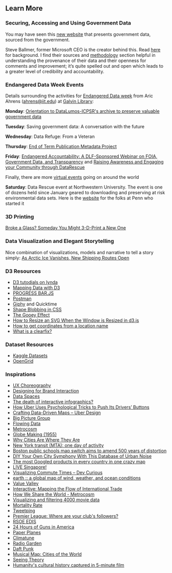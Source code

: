 ## Learn More

### Securing, Accessing and Using Government Data

You may have seen this [new website](https://www.usafacts.org/) that presents government data, sourced from the government. 

Steve Ballmer, former Microsoft CEO is the creator behind this. Read [here](https://www.nytimes.com/2017/04/17/business/dealbook/steve-ballmer-serves-up-a-fascinating-data-trove.html) for background. I find their sources and [methodology](https://www.usafacts.org/methodology) section helpful in understanding the provenance of their data and their openness for comments and improvement; it’s quite spelled out and open which leads to a greater level of credibility and accountability.

### Endangered Data Week Events

Details surrounding the activities for [Endangered Data week](http://endangereddataweek.org/) from Aric Ahrens (ahrens@iit.edu) at [Galvin Library](http://library.iit.edu/news/endangered-data-week-galvin-library):

**Monday**: [Orientation to DataLumos-ICPSR's archive to preserve valuable government data](https://www.youtube.com/watch?v=mzvlJk_wbzw)

**Tuesday**: Saving government data: A conversation with the future

**Wednesday**: Data Refuge: From a Veteran 

**Thursday**: [End of Term Publication Metadata Project](https://digital.library.unt.edu/explore/collections/EOT/)

**Friday**: [Endangered Accountability: A DLF-Sponsored Webinar on FOIA, Government Data, and Transparency](http://endangereddataweek.org/events/2017-04-21-endangered-accountability-a-dlf-sponsored-webinar-on-foia-government-data-and-transparency/) and [Raising Awareness and Engaging your Community through DataRescue](https://www.fdlp.gov/index.php?option=com_rseventspro&layout=show&id=266:raising-awareness-and-engaging-your-community-through-datarescue&utm_source=newsletter_1108&utm_medium=email&utm_campaign=free-webinars-in-bloom-this-april-from-gpo)

Finally, there are more [virtual events](http://endangereddataweek.org/map/?sorts%5Bdate%5D=1) going on around the world

**Saturday**: Data Rescue event at Northwestern University. The event is one of dozens held since January geared to downloading and preserving at risk environmental data sets. Here is the [website](http://www.ppehlab.org/datarescue-events/) for the folks at Penn who started it

### 3D Printing

[Broke a Glass? Someday You Might 3-D-Print a New One](https://www.nytimes.com/2017/04/19/science/3d-printer-glass.html?em_pos=small&emc=edit_ct_20170420&nl=technology&nl_art=4&nlid=6858502&ref=headline&te=1&_r=0)

### Data Visualization and Elegant Storytelling
Nice combination of visualizations, models and narrative to tell a story simply: [As Arctic Ice Vanishes, New Shipping Routes Open](https://www.nytimes.com/interactive/2017/05/03/science/earth/arctic-shipping.html?smid=pl-share&_r=0)

### D3 Resources
- [D3 tutodials on lynda](https://www.lynda.com/D3-js-tutorials/Welcome/504428/549380-4.html?autoplay=true)
- [Mapping Data with D3](http://duspviz.mit.edu/d3-workshop/mapping-data-with-d3/)
- [PROGRESS BAR.JS](https://kimmobrunfeldt.github.io/progressbar.js/)
- [Postman](https://www.getpostman.com/)
- [Giphy](https://giphy.com/) and Quicktime
- [Shape Blobbing in CSS](https://css-tricks.com/shape-blobbing-css/)
- [The Gooey Effect](https://css-tricks.com/gooey-effect/)
- [How to Resize an SVG When the Window is Resized in d3.js](https://chartio.com/resources/tutorials/how-to-resize-an-svg-when-the-window-is-resized-in-d3-js/)
- [How to get coordinates from a location name](http://stackoverflow.com/questions/17276036/how-to-get-coordinates-from-a-location-name)
- [What is a clearfix?](http://stackoverflow.com/questions/8554043/what-is-a-clearfix)

### Dataset Resources
- [Kaggle Datasets](https://www.kaggle.com/datasets)
- [OpenGrid](https://chicago.opengrid.io/opengrid/)

### Inspirations
- [UX Choreography](https://medium.freecodecamp.com/the-principles-of-ux-choreography-69c91c2cbc2a#.m0xnu4xjk)
- [Designing for Brand Interaction](https://uxdesign.cc/designing-for-brand-interaction-95556c013782#.s3i0tt8t6)
- [Data Spaces](https://blog.truthlabs.com/dataspaces-ad0a2bb073bd#.uuxbd9cmp)
- [The death of interactive infographics?](https://medium.com/@dominikus/the-end-of-interactive-visualizations-52c585dcafcb#.eoxtfc9a7)
- [How Uber Uses Psychological Tricks to Push Its Drivers’ Buttons](https://www.nytimes.com/interactive/2017/04/02/technology/uber-drivers-psychological-tricks.html?hp&action=click&pgtype=Homepage&clickSource=image&module=photo-spot-region&region=top-news&WT.nav=top-news&_r=0)
- [Crafting Data-Driven Maps – Uber Design](https://medium.com/uber-design/crafting-data-driven-maps-b0835b620554#.ju061gtcd)
- [Big Picture Group](https://research.google.com/bigpicture/)
- [Flowing Data](http://flowingdata.com/category/visualization/)
- [Metrocosm](http://metrocosm.com/single-page-post-archive/)
- [Globe Making (1955)](https://www.youtube.com/watch?v=4RWcWSN4HhI)
- [Why Cities Are Where They Are](https://youtu.be/3PWWtqfwacQ)
- [New York transit (MTA): one day of activity](https://www.youtube.com/watch?v=4M0soXr2cHA)
- [Boston public schools map switch aims to amend 500 years of distortion](https://www.theguardian.com/education/2017/mar/19/boston-public-schools-world-map-mercator-peters-projection)
- [DIY Your Own City Symphony With This Database of Urban Noise](https://www.citylab.com/navigator/2017/02/stanza-artist-urban-symphony-city-noise/517536/?utm_source=fbb)
- [The most Googled products in every country in one crazy map](http://www.businessinsider.com/google-cost-searches-2015-4?r=UK&IR=T)
- [LIVE Singapore!](https://www.youtube.com/watch?v=2aEPkyOBtRo)
- [Visualizing Commute Times – Dev Curious](https://slack-redir.net/link?url=https%3A%2F%2Fblog.forrestthewoods.com%2Fvisualizing-commute-times-378009330ffa)
- [earth :: a global map of wind, weather, and ocean conditions](https://earth.nullschool.net/)
- [Value Valley](https://www.behance.net/gallery/46247993/Value-Valley)
- [Interactive: Mapping the Flow of International Trade](http://www.visualcapitalist.com/interactive-mapping-flow-international-trade/)
- [How We Share the World - Metrocosm](http://metrocosm.com/how-we-share-the-world/?ref=tw)
- [Visualizing and filtering 4000 movie data](https://public.tableau.com/views/MovieFinder/Story?:embed=y&:display_count=yes&:showVizHome=no)
- [Mortality Rate](https://death-in-america.firebaseapp.com/)
- [Tweetping](https://www.tweetping.net/)
- [Premier League: Where are your club's followers?](https://interactive.twitter.com/premierleague/#?mode=team&teamId=all)
- [RSOE EDIS](http://hisz.rsoe.hu/alertmap/index2.php)
- [24 Hours of Guns in America](https://www.facebook.com/ajplusenglish/videos/916489185159256/)
- [Paper Planes](https://paperplanes.world/)
- [Climatune](https://weather.withspotify.com/)
- [Radio Garden](http://radio.garden/live/)
- [Daft Punk](http://www.musicgraph.com/#/artist/9f78cb80-1b80-ab7f-dd2e-7e8098a6b246/music-features)
- [Musical Map: Cities of the World](https://spotifymaps.carto.com/u/eliotvb/viz/971d1556-0959-11e5-b1a4-0e9d821ea90d/public_map?redirected=true)
- [Seeing Theory](http://students.brown.edu/seeing-theory/)
- [Humanity's cultural history captured in 5-minute film](http://www.nature.com/news/humanity-s-cultural-history-captured-in-5-minute-film-1.15650)
